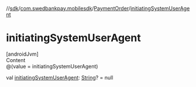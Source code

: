 //[sdk](../../../index.md)/[com.swedbankpay.mobilesdk](../index.md)/[PaymentOrder](index.md)/[initiatingSystemUserAgent](initiating-system-user-agent.md)



# initiatingSystemUserAgent  
[androidJvm]  
Content  
@(value = initiatingSystemUserAgent)  
  
val [initiatingSystemUserAgent](initiating-system-user-agent.md): [String](https://kotlinlang.org/api/latest/jvm/stdlib/kotlin/-string/index.html)? = null  



